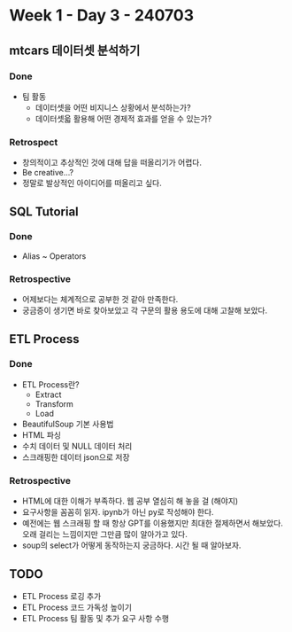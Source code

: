 # Week 1 - Day 3 - 240703

## mtcars 데이터셋 분석하기
### Done
- 팀 활동
    - 데이터셋을 어떤 비지니스 상황에서 분석하는가?
    - 데이터셋읇 활용해 어떤 경제적 효과를 얻을 수 있는가?
### Retrospect
- 창의적이고 추상적인 것에 대해 답을 떠올리기가 어렵다.
- Be creative...?
- 정말로 발상적인 아이디어를 떠올리고 싶다.

## SQL Tutorial
### Done
- Alias ~ Operators
### Retrospective
- 어제보다는 체계적으로 공부한 것 같아 만족한다.
- 궁금증이 생기면 바로 찾아보았고 각 구문의 활용 용도에 대해 고찰해 보았다.

## ETL Process
### Done
- ETL Process란?
    - Extract
    - Transform
    - Load
- BeautifulSoup 기본 사용법
- HTML 파싱
- 수치 데이터 및 NULL 데이터 처리
- 스크래핑한 데이터 json으로 저장

### Retrospective
- HTML에 대한 이해가 부족하다. 웹 공부 열심히 해 놓을 걸 (해야지)
- 요구사항을 꼼꼼히 읽자. ipynb가 아닌 py로 작성해야 한다.
- 예전에는 웹 스크래핑 할 때 항상 GPT를 이용했지만 최대한 절제하면서 해보았다. 오래 걸리는 느낌이지만 그만큼 많이 알아가고 있다.
- soup의 select가 어떻게 동작하는지 궁금하다. 시간 될 때 알아보자.

## TODO
- ETL Process 로깅 추가
- ETL Process 코드 가독성 높이기
- ETL Process 팀 활동 및 추가 요구 사항 수행